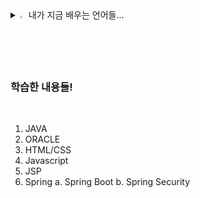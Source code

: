 <details>
<summary>
  <img src="https://raw.githubusercontent.com/Tarikul-Islam-Anik/Animated-Fluent-Emojis/master/Emojis/Hand%20gestures/Eyes.png" alt="Eyes" width="2%" /> 내가 지금 배우는 언어들... 
</summary>
   <br>
  
![js](https://img.shields.io/badge/JavaScript-F7DF1E?style=for-the-badge&logo=JavaScript&logoColor=white) ![html](https://img.shields.io/badge/HTML5-E34F26?style=for-the-badge&logo=html5&logoColor=white) ![css](https://img.shields.io/badge/CSS-239120?&style=for-the-badge&logo=css3&logoColor=white) ![react](https://img.shields.io/badge/React-20232A?style=for-the-badge&logo=react&logoColor=61DAFB)  
![MySQL](https://img.shields.io/badge/mysql-%2300f.svg?style=for-the-badge&logo=mysql&logoColor=white) ![java](https://img.shields.io/badge/Java-ED8B00?style=for-the-badge&logo=openjdk&logoColor=white) 
<img src="https://img.shields.io/badge/jQuery-0769AD?style=flat-square&logo=jQuery&logoColor=white"/>
<!--<img src="https://img.shields.io/badge/JavaScript-F7DF1E?style=flat-square&logo=javascript&logoColor=black"/>-->

</details>

### 학습한 내용들!

<br>

  1. JAVA
  2. ORACLE
  3. HTML/CSS
  4. Javascript
  5. JSP
  6. Spring
     a. Spring Boot
     b. Spring Security
